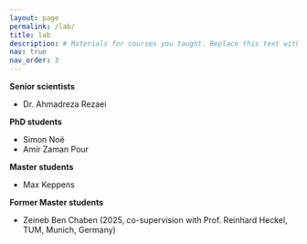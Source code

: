 ```yaml
---
layout: page
permalink: /lab/
title: lab
description: # Materials for courses you taught. Replace this text with your description.
nav: true
nav_order: 3
---
```


**Senior scientists**

- Dr. Ahmadreza Rezaei

**PhD students**

- Simon Noë
- Amir Zaman Pour

**Master students**

- Max Keppens 

**Former Master students**

- Zeineb Ben Chaben (2025, co-supervision with Prof. Reinhard Heckel, TUM, Munich, Germany)